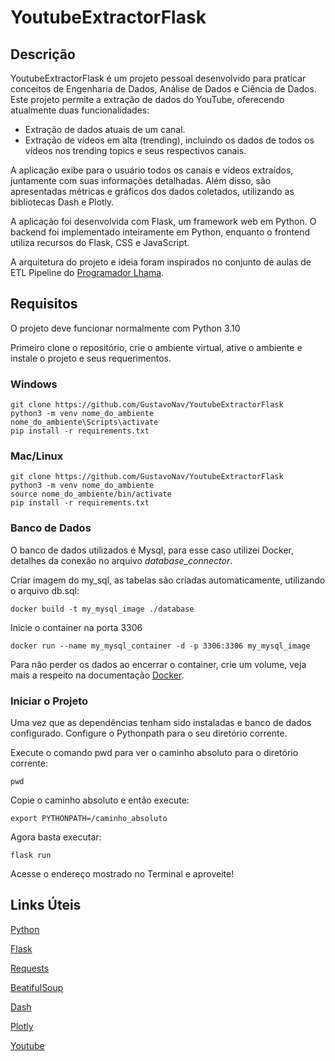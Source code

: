 # YoutubeExtractorFlask

## Descrição
YoutubeExtractorFlask é um projeto pessoal desenvolvido para praticar conceitos de Engenharia de Dados, Análise de Dados e Ciência de Dados. Este projeto permite a extração de dados do YouTube, oferecendo atualmente duas funcionalidades:

- Extração de dados atuais de um canal.
- Extração de vídeos em alta (trending), incluindo os dados de todos os vídeos nos trending topics e seus respectivos canais.

A aplicação exibe para o usuário todos os canais e vídeos extraídos, juntamente com suas informações detalhadas. Além disso, são apresentadas métricas e gráficos dos dados coletados, utilizando as bibliotecas Dash e Plotly.

A aplicação foi desenvolvida com Flask, um framework web em Python. O backend foi implementado inteiramente em Python, enquanto o frontend utiliza recursos do Flask, CSS e JavaScript.


A arquitetura do projeto e ideia foram inspirados no conjunto de aulas de ETL Pipeline do [Programador Lhama](https://www.youtube.com/watch?v=D5mwXMMA0e0&list=PLAgbpJQADBGLuI1oR39tVfELOEZJSSbxQ).

## Requisitos
O projeto deve funcionar normalmente com Python 3.10

Primeiro clone o repositório, crie o ambiente virtual, ative o ambiente e instale o projeto e seus requerimentos.
### Windows

```
git clone https://github.com/GustavoNav/YoutubeExtractorFlask
python3 -m venv nome_do_ambiente
nome_do_ambiente\Scripts\activate
pip install -r requirements.txt
```
### Mac/Linux

```
git clone https://github.com/GustavoNav/YoutubeExtractorFlask
python3 -m venv nome_do_ambiente
source nome_do_ambiente/bin/activate
pip install -r requirements.txt
```

### Banco de Dados
O banco de dados utilizados é Mysql, para esse caso utilizei Docker, detalhes da conexão no arquivo *database_connector*.

Criar imagem do my_sql, as tabelas são criadas automaticamente, utilizando o arquivo db.sql:

```
docker build -t my_mysql_image ./database
```

Inicie o container na porta 3306

```
docker run --name my_mysql_container -d -p 3306:3306 my_mysql_image
```

Para não perder os dados ao encerrar o container, crie um volume, veja mais a respeito na documentação [Docker](https://docs.docker.com/engine/storage/volumes/).


### Iniciar o Projeto
Uma vez que as dependências tenham sido instaladas e banco de dados configurado. Configure o Pythonpath para o seu diretório corrente.

Execute o comando pwd para ver o caminho absoluto para o diretório corrente:

```
pwd
```
Copie o caminho absoluto e então execute:

```
export PYTHONPATH=/caminho_absoluto
```

Agora basta executar:

```
flask run
```

Acesse o endereço mostrado no Terminal e aproveite!


## Links Úteis 
[Python](https://www.python.org/)

[Flask](https://flask.palletsprojects.com/en/3.0.x/)

[Requests](https://docs.python-requests.org/en/latest/index.html)

[BeatifulSoup](https://beautiful-soup-4.readthedocs.io/en/latest/)

[Dash](https://dash.plotly.com/)

[Plotly](https://plotly.com/python/)

[Youtube](https://www.youtube.com)

